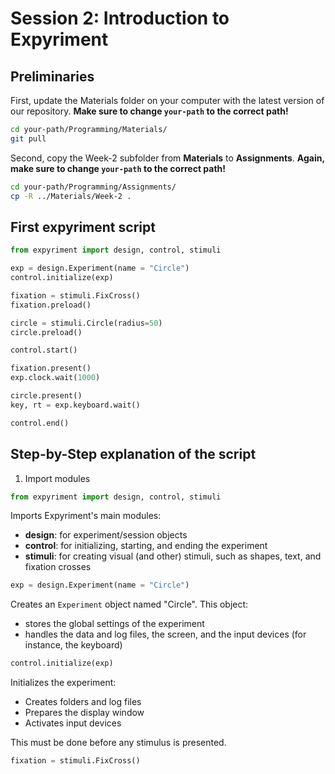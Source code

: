 # Session 2: Introduction to Expyriment

## Preliminaries

First, update the Materials folder on your computer with the latest version of our repository. **Make sure to change ```your-path``` to the correct path!**

```bash
cd your-path/Programming/Materials/
git pull
```

Second, copy the Week-2 subfolder from **Materials** to **Assignments**. **Again, make sure to change ```your-path``` to the correct path!**

```bash
cd your-path/Programming/Assignments/
cp -R ../Materials/Week-2 .
```

## First expyriment script
```python
from expyriment import design, control, stimuli

exp = design.Experiment(name = "Circle")
control.initialize(exp)

fixation = stimuli.FixCross()
fixation.preload()

circle = stimuli.Circle(radius=50)
circle.preload()

control.start()

fixation.present()
exp.clock.wait(1000)

circle.present()
key, rt = exp.keyboard.wait()

control.end()
```

## Step-by-Step explanation of the script

1. Import modules

```python
from expyriment import design, control, stimuli
```

Imports Expyriment's main modules:
- **design**: for experiment/session objects
- **control**: for initializing, starting, and ending the experiment
- **stimuli**: for creating visual (and other) stimuli, such as shapes, text, and fixation crosses

```python
exp = design.Experiment(name = "Circle")
```

Creates an ```Experiment``` object named "Circle". This object:
- stores the global settings of the experiment
- handles the data and log files, the screen, and the input devices (for instance, the keyboard)

```python
control.initialize(exp)
```

Initializes the experiment:
- Creates folders and log files
- Prepares the display window
- Activates input devices

This must be done before any stimulus is presented.

```python
fixation = stimuli.FixCross()
```